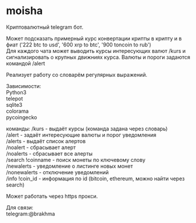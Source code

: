 # moisha
Криптовалютный telegram бот.

Может подсказать примерный курс конвертации крипты в крипту и в фиат ('222 btc to usd', '600 xrp to btc', '900 toncoin to rub')  
Для каждого чата может выводить курсы интересующих валют /kurs и сигнализировать о крупных движниях курса. Валюты и пороги задаются командой /alert

Реализует работу со словарём регулярных выражений.

Зависимости:  
Python3  
telepot  
sqlite3  
colorama  
pycoingecko  

команды:
/kurs - выдаёт курсы (команда задана через словарь)  
/alert - задаёт интересующие валюты и порог уведомления  
/alerts - выдаёт список алертов  
/noalert - сбрасывает алерт  
/noalerts - сбрасывает все алерты  
/search !coinname - поиск монеты по ключевому слову  
/newalerts  - уведомление о листинге новых монет  
/nonewalerts - отключение уведомлений  
/info !coin_id - информация по id (bitcoin, ethereum, можно найти через search)  

Может работать через https прокси.

Для связи:  
telegram:@brakhma
